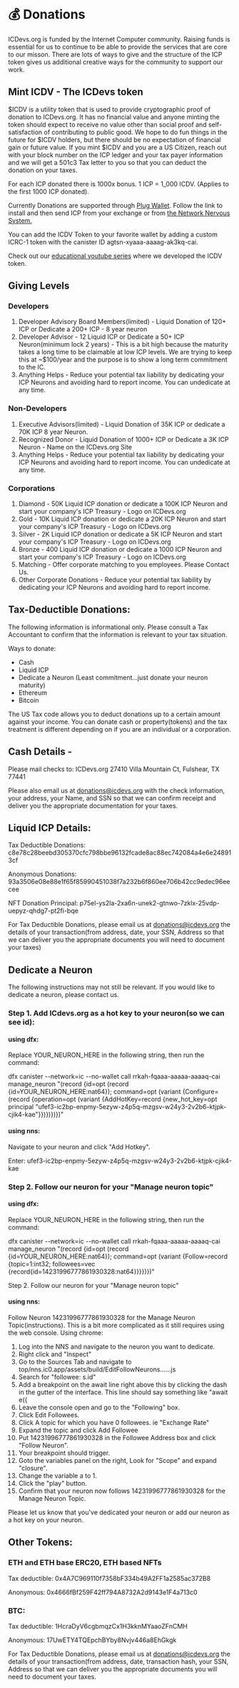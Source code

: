 # 💰 Donations

ICDevs.org is funded by the Internet Computer community.  Raising funds is essential for us to continue to be able to provide the services that are core to our misson.  There are lots of ways to give and the structure of the ICP token gives us additional creative ways for the community to support our work.

## Mint ICDV - The ICDevs token 

$ICDV is a utility token that is used to provide cryptographic proof of donation to ICDevs.org. It has no financial value and anyone minting the token should expect to receive no value other than social proof and self-satisfaction of contributing to public good. We hope to do fun things in the future for $ICDV holders, but there should be no expectation of financial gain or future value. If you mint $ICDV and you are a US Citizen, reach out with your block number on the ICP ledger and your tax payer information and we will get a 501c3 Tax letter to you so that you can deduct the donation on your taxes.

For each ICP donated there is 1000x bonus. 1 ICP = 1_000 ICDV. (Applies to the first 1000 ICP donated).

Currently Donations are supported through <a href="https://plugwallet.ooo/" target="_blank">Plug Wallet</a>. Follow the link to install and then send ICP from your exchange or from <a href="https://nns.ic0.app" target="_blank">the Network Nervous System.</a>

<div id="root"></div>

<script src="/assets/dist/index.js" defer></script>

You can add the ICDV Token to your favorite wallet by adding a custom ICRC-1 token with the canister ID agtsn-xyaaa-aaaag-ak3kq-cai.

Check out our [educational youtube series](https://www.youtube.com/playlist?list=PLuQrY06IeLwNUgGbGdH9rggewQnaaQHjR) where we developed the ICDV token.

## Giving Levels

### Developers

1. Developer Advisory Board Members(limited) - Liquid Donation of 120+ ICP or Dedicate a 200+ ICP - 8 year neuron
2. Developer Advisor -  12 Liquid ICP or Dedicate a 50+ ICP Neuron(minimum lock 2 years) - This is a bit high because the maturity takes a long time to be claimable at low ICP levels.  We are trying to keep this at ~$100/year and the purpose is to show a long term commitment to the IC.
3. Anything Helps - Reduce your potential tax liability by dedicating your ICP Neurons and avoiding hard to report income. You can undedicate at any time.

### Non-Developers

1. Executive Advisors(limited) - Liquid Donation of 35K ICP or dedicate a 70K ICP 8 year Neuron.
2. Recognized Donor - Liquid Donation of 1000+ ICP or Dedicate a 3K ICP Neuron - Name on the ICDevs.org Site
3. Anything Helps - Reduce your potential tax liability by dedicating your ICP Neurons and avoiding hard to report income. You can undedicate at any time.

### Corporations

1. Diamond - 50K Liquid ICP donation or dedicate a 100K ICP Neuron and start your company's ICP Treasury - Logo on ICDevs.org
2. Gold - 10K Liquid ICP donation or dedicate a 20K ICP Neuron and start your company's ICP Treasury - Logo on ICDevs.org
3. Silver - 2K Liquid ICP donation or dedicate a 5K ICP Neuron and start your company's ICP Treasury - Logo on ICDevs.org
4. Bronze - 400 Liquid ICP donation or dedicate a 1000 ICP Neuron and start your company's ICP Treasury - Logo on ICDevs.org
5. Matching - Offer corporate matching to you employees. Please Contact Us.
6. Other Corporate Donations - Reduce your potential tax liability by dedicating your ICP Neurons and avoiding hard to report income.

## Tax-Deductible Donations:

The following information is informational only. Please consult a Tax Accountant to confirm that the information is relevant to your tax situation.

Ways to donate:
* Cash
* Liquid ICP
* Dedicate a Neuron (Least commitment...just donate your neuron maturity)
* Ethereum
* Bitcoin

The US Tax code allows you to deduct donations up to a certain amount against your income.  You can donate cash or property(tokens) and the tax treatment is different depending on if you are an individual or a corporation.

## Cash Details -

Please mail checks to:
ICDevs.org
27410 Villa Mountain Ct,
Fulshear, TX 77441

Please also email us at donations@icdevs.org with the check information, your address, your Name, and SSN so that we can confirm receipt and deliver you the appropriate documentation for your taxes.

## Liquid ICP Details:

Tax Deductible Donations: c8e78c28beebd305370cfc798bbe96132fcade8ac88ec742084a4e6e248913cf

Anonymous Donations: 93a3506e08e88e1f65f85990451038f7a232b6f860ee706b42cc9edec96eecee

NFT Donation Principal: p75el-ys2la-2xa6n-unek2-gtnwo-7zklx-25vdp-uepyz-qhdg7-pt2fi-bqe

For Tax Deductible Donations, please email us at donations@icdevs.org  the details of your transaction(from address, date, your SSN, Address so that we can deliver you the appropriate documents you will need to document your taxes)

## Dedicate a Neuron

The following instructions may not still be relevant. If you would like to dedicate a neuron, please contact us.

### Step 1. Add ICdevs.org as a hot key to your neuron(so we can see id):

#### using dfx:

Replace YOUR_NEURON_HERE in the following string, then run the command:


dfx canister --network=ic --no-wallet call rrkah-fqaaa-aaaaa-aaaaq-cai manage_neuron "(record {id=opt (record {id=YOUR_NEURON_HERE:nat64}); command=opt (variant {Configure=(record {operation=opt (variant {AddHotKey=record {new_hot_key=opt principal \"ufef3-ic2bp-enpmy-5ezyw-z4p5q-mzgsv-w24y3-2v2b6-ktjpk-cjik4-kae\"}})})})})"


#### using nns:

Navigate to your neuron and click "Add Hotkey".

Enter: ufef3-ic2bp-enpmy-5ezyw-z4p5q-mzgsv-w24y3-2v2b6-ktjpk-cjik4-kae

### Step 2. Follow our neuron for your "Manage neuron topic"

#### using dfx:

Replace YOUR_NEURON_HERE in the following string, then run the command:


dfx canister --network=ic --no-wallet call rrkah-fqaaa-aaaaa-aaaaq-cai manage_neuron "(record {id=opt (record {id=YOUR_NEURON_HERE:nat64}); command=opt (variant {Follow=record {topic=1:int32; followees=vec {record{id=14231996777861930328:nat64}}}})})"


Step 2. Follow our neuron for your "Manage neuron topic"

#### using nns:

Follow Neuron 14231996777861930328 for the Manage Neuron Topic(instructions). This is a bit more complicated as it still requires using the web console. Using chrome:

1. Log into the NNS and navigate to the neuron you want to dedicate.
2. Right click and "Inspect"
3. Go to the Sources Tab and navigate to top/nns.ic0.app/assets/build/EditFollowNeurons......js
4. Search for "followee: s.id" 
5. Add a breakpoint on the await line right above this by clicking the dash in the gutter of the interface. This line should say something like "await e({
6. Leave the console open and go to the "Following" box.
7. Click Edit Followees.
8. Click A topic for which you have 0 followees. ie "Exchange Rate"
9. Expand the topic and click Add Followee
10. Put 14231996777861930328 in the Followee Address box and click "Follow Neuron".
11. Your breakpoint should trigger.
12. Goto the variables panel on the right, Look for "Scope" and expand "closure".
13. Change the variable a to 1.
14. Click the "play" button.
15. Confirm that your neuron now follows 14231996777861930328 for the Manage Neuron Topic.

Please let us know that you've dedicated your neuron or add our neuron as a hot key on your neuron.




## Other Tokens:

### ETH and ETH base ERC20, ETH based NFTs

Tax deductible: 0x4A7C969110f7358bF334b49A2FF1a2585ac372B8

Anonymous: 0x4666fBf259F42ff794A8732A2d9143e1F4a713c0

### BTC:

Tax deductible: 1HcraDyV6cgbmqzCx1H3kknMYaaoZFnCMH

Anonymous: 17UwETY4TQEpchBYby8Nvjv446a8EhGkgk

For Tax Deductible Donations, please email us at donations@icdevs.org the details of your transaction(from address, date, transaction hash, your SSN, Address so that we can deliver you the appropriate documents you will need to document your taxes.